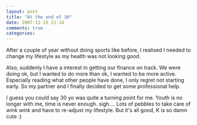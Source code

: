```yaml
---
layout: post
title: "At the end of 30"
date: 2007-11-15 21:14
comments: true
categories: 
---
```


<p>After a couple of year without doing sports like before, I realised I needed to change my lifestyle as my health was not looking good.</p>

<p>Also, suddenly I have a interest in getting our finance on track. We were doing ok, but I wanted to do more than ok, I wanted to be more active. Especially reading what other people have done, I only regret not starting early.
So my partner and I finally decided to get some professional help.</p>

<p>I guess you could say 30 yo was quite a turning point for me. Youth is no longer with me, time is never enough. sigh.... Lots of pebbles to take care of <em>wink</em> <em>wink</em> and have to re-adjust my lifestyle. But it's all good, K is so damn cute :)</p>
